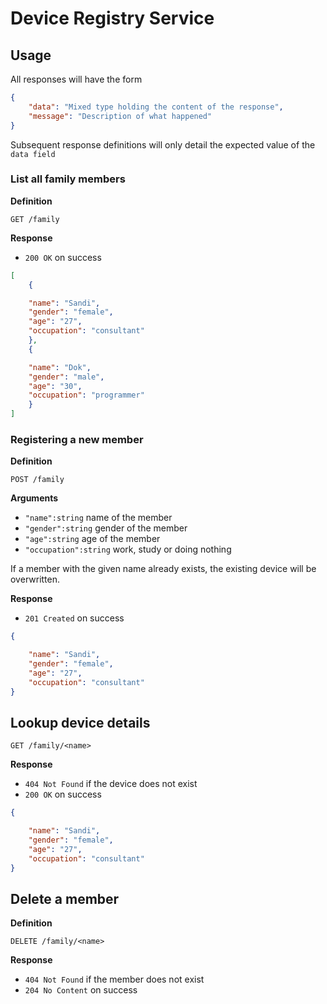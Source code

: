 # Device Registry Service

## Usage

All responses will have the form

```json
{
    "data": "Mixed type holding the content of the response",
    "message": "Description of what happened"
}
```

Subsequent response definitions will only detail the expected value of the `data field`

### List all family members

**Definition**

`GET /family`

**Response**

- `200 OK` on success

```json
[
    {

    "name": "Sandi",
    "gender": "female",
    "age": "27",
    "occupation": "consultant"
    },
    {

    "name": "Dok",
    "gender": "male",
    "age": "30",
    "occupation": "programmer"
    }
]
```

### Registering a new member

**Definition**

`POST /family`

**Arguments**

- `"name":string` name of the member
- `"gender":string` gender of the member
- `"age":string` age of the member
- `"occupation":string` work, study or doing nothing

If a member with the given name already exists, the existing device will be overwritten.

**Response**

- `201 Created` on success

```json
{

    "name": "Sandi",
    "gender": "female",
    "age": "27",
    "occupation": "consultant"
}
```

## Lookup device details

`GET /family/<name>`

**Response**

- `404 Not Found` if the device does not exist
- `200 OK` on success

```json
{

    "name": "Sandi",
    "gender": "female",
    "age": "27",
    "occupation": "consultant"
}
```

## Delete a member

**Definition**

`DELETE /family/<name>`

**Response**

- `404 Not Found` if the member does not exist
- `204 No Content` on success